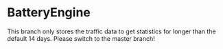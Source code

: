 # BatteryEngine

This branch only stores the traffic data to get statistics for longer than the default 14 days.
Please switch to the master branch!